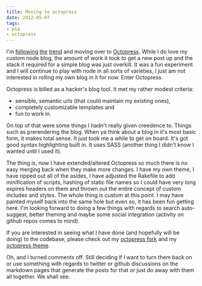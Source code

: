 ```yaml
---
title: Moving to octopress
date: 2012-05-07
tags:
- psa
- octopress
---
```

I'm [following](http://alexsexton.com/) [the](http://rmurphey.com/) [trend](http://mattgemmell.com/) and moving over to [Octopress](http://octopress.org). While I do love my custom node blog, the amount of work it took to get a new post up and the stack it required for a simple blog was just overkill. It was a fun experiment and I will continue to play with node in all sorts of varieties, I just am not interested in rolling my own blog in it for now. Enter Octopress.

Octopress is billed as a hacker's blog tool. It met my rather modest criteria:

- sensible, semantic urls (that could maintain my existing ones),
- completely customizable templates and
- fun to work in.

On top of that were some things I hadn't really given creedence to. Things such as prerendering the blog. When ya think about a blog in it's most basic form, it makes total sense. It just took me a while to get on board. It's got good syntax highlighting built in. It uses SASS (another thing I didn't know I wanted until I used it).

The thing is, now I have extended/altered Octopress so much there is no easy merging back when they make more changes. I have my own theme, I have ripped out all of the asides, I have adjusted the Rakefile to add minification of scripts, hashing of static file names so I could have very long expires headers on them and thrown out the entire concept of custom includes and styles. The whole thing is custom at this point. I may have painted myself back into the same hole but even so, it has been fun getting here. I'm looking forward to doing a few things with regards to search auto-suggest, better theming and maybe some social integration (activity on github repos comes to mind).

If you are interested in seeing what I have done (and hopefully will be doing) to the codebase, please check out my [octopress fork](https://github.com/craveytrain/octopress) and my [octopress theme](https://github.com/craveytrain/octopress-theme).

Oh, and I turned comments off. Still deciding if I want to turn them back on or use something with regards to twitter or github discussions on the markdown pages that generate the posts for that or just do away with them all together. We shall see.
